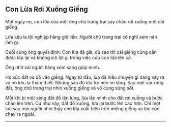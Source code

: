 ## Con Lừa Rơi Xuống Giếng

Một ngày nọ, con lừa của một ông chủ trang trại sảy chân rơi xuống một cái giếng.

Lừa kêu la tội nghiệp hàng giờ liền. Người chủ trang trại cố nghĩ xem nên làm gì. 

Cuối cùng ông quyết định: Con lừa đã già, dù sao thì cái giếng cũng cần được lấp lại và không ích lợi gì trong việc cứu con lừa lên cả.

Ông nhờ vài người hàng xóm sang giúp mình.

Họ xúc đất và đổ vào giếng. Ngay từ đầu, lừa đã hiểu chuyện gì đang xảy ra và nó kêu la thảm thiết. Nhưng sau đó lừa trở nên im lặng. Sau một vài xẻng đất, ông chủ trang trại nhìn xuống giếng và vô cùng sửng sốt. 

Mỗi khi bị một xẻng đất đổ lên lưng, lừa lắc mình cho đất rơi xuống và bước chân lên trên. Cứ như vậy, đất đổ xuống, lừa lại bước lên cao hơn. Chỉ một lúc sau mọi người nhìn thấy chú lừa xuất hiện trên miệng giếng và lóc cóc chạy ra ngoài.

---